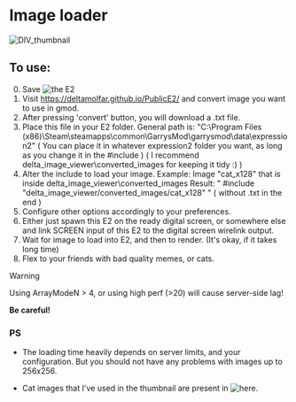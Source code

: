 # Image loader
![DIV_thumbnail](https://github.com/deltamolfar/PublicE2/assets/72973198/5090c385-81db-4599-aa55-507fc5f2b79f)

## To use:
0) Save ![the E2](https://github.com/deltamolfar/PublicE2/blob/main/delta_image_viewer/loader%2Bdrawer)
1) Visit https://deltamolfar.github.io/PublicE2/ and convert image you want to use in gmod.
2) After pressing 'convert' button, you will download a .txt file.
3) Place this file in your E2 folder.
    General path is:
    "C:\Program Files (x86)\Steam\steamapps\common\GarrysMod\garrysmod\data\expression2\"
    ( You can place it in whatever expression2 folder you want, as long as you change it in the #include )
    ( I recommend delta_image_viewer\converted_images for keeping it tidy :) )
4) Alter the include to load your image.
    Example: Image "cat_x128" that is inside delta_image_viewer\converted_images
    Result: " #include "delta_image_viewer/converted_images/cat_x128" " ( without .txt in the end )
5) Configure other options accordingly to your preferences.
6) Either just spawn this E2 on the ready digital screen, or somewhere else and link SCREEN input of this E2 to the digital screen wirelink output.
7) Wait for image to load into E2, and then to render. (It's okay, if it takes long time)
8) Flex to your friends with bad quality memes, or cats.

>[!WARNING]
>Using ArrayModeN > 4, or using high perf (>20) will cause server-side lag!
>
>**Be careful!**

### PS
- The loading time heavily depends on server limits, and your configuration. But you should not have any problems with images up to 256x256.

- Cat images that I've used in the thumbnail are present in ![here](https://github.com/deltamolfar/PublicE2/tree/main/delta_image_viewer/converted_images).
